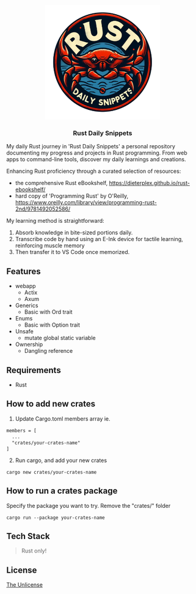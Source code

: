 <p align="center">
    <img src="./assets/logo.png" height="300">
    <h3 align="center">Rust Daily Snippets</h3>
</p>

My daily Rust journey in 'Rust Daily Snippets' a personal repository documenting my progress and projects in Rust programming. From web apps to command-line tools, discover my daily learnings and creations.

Enhancing Rust proficiency through a curated selection of resources:

- the comprehensive Rust eBookshelf, https://dieterplex.github.io/rust-ebookshelf/
- hard copy of 'Programming Rust' by O'Reilly, https://www.oreilly.com/library/view/programming-rust-2nd/9781492052586/

My learning method is straightforward:

1. Absorb knowledge in bite-sized portions daily.
2. Transcribe code by hand using an E-Ink device for tactile learning, reinforcing muscle memory
3. Then transfer it to VS Code once memorized.

## Features

- webapp
  - Actix
  - Axum
- Generics
  - Basic with Ord trait
- Enums
  - Basic with Option trait
- Unsafe
  - mutate global static variable
- Ownership
  - Dangling reference

## Requirements

- Rust

## How to add new crates

1. Update Cargo.toml members array ie.

```
members = [
  ...
  "crates/your-crates-name"
]
```

2. Run cargo, and add your new crates

```
cargo new crates/your-crates-name
```

## How to run a crates package

Specify the package you want to try. Remove the "crates/" folder

```
cargo run --package your-crates-name
```

## Tech Stack

> Rust only!

## License

[The Unlicense](https://choosealicense.com/licenses/unlicense/)
